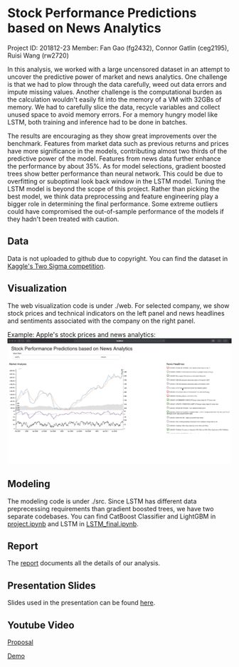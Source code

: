 # Stock Performance Predictions based on News Analytics
Project ID: 201812-23
Member: Fan Gao (fg2432), Connor Gatlin (ceg2195), Ruisi Wang (rw2720)

In this analysis, we worked with a large uncensored dataset in an attempt to uncover the predictive power of market and news analytics. One challenge is that we had to plow through the data carefully, weed out data errors and impute missing values. Another challenge is the computational burden as the calculation wouldn't easily fit into the memory of a VM with 32GBs of memory. We had to carefully slice the data, recycle variables and collect unused space to avoid memory errors. For a memory hungry model like LSTM, both training and inference had to be done in batches. 

The results are encouraging as they show great improvements over the benchmark. Features from market data such as previous returns and prices have more significance in the models, contributing almost two thirds of the predictive power of the model. Features from news data further enhance the performance by about 35\%. As for model selections, gradient boosted trees show better performance than neural network. This could be due to overfitting or suboptimal look back window in the LSTM model. Tuning the LSTM model is beyond the scope of this project. Rather than picking the best model, we think data preprocessing and feature engineering play a bigger role in determining the final performance. Some extreme outliers could have compromised the out-of-sample performance of the models if they hadn't been treated with caution. 

## Data
Data is not uploaded to github due to copyright. You can find the dataset in [Kaggle's Two Sigma competition](https://www.kaggle.com/c/two-sigma-financial-news).

## Visualization
The web visualization code is under ./web. For selected company, we show stock prices and technical indicators on the left panel and news headlines and sentiments associated with the company on the right panel.

Example: Apple's stock prices and news analytics:
![Example: Apple's stock prices and news analytics](https://github.com/connor-gatlin/stock-performance-predictions-based-on-news-analytics/raw/master/web/Website.png)

## Modeling
The modeling code is under ./src. Since LSTM has different data preprecessing requirements than gradient boosted trees, we have two separate codebases. You can find CatBoost Classifier and LightGBM in [project.ipynb](https://github.com/connor-gatlin/stock-performance-predictions-based-on-news-analytics/blob/master/src/project.ipynb) and LSTM in [LSTM_final.ipynb](https://github.com/connor-gatlin/stock-performance-predictions-based-on-news-analytics/blob/master/src/LSTM_final.ipynb).

## Report
The [report](https://github.com/connor-gatlin/stock-performance-predictions-based-on-news-analytics/blob/master/Report.pdf) documents all the details of our analysis.

## Presentation Slides
Slides used in the presentation can be found [here](https://github.com/connor-gatlin/stock-performance-predictions-based-on-news-analytics/blob/master/Presentation.pptx).

## Youtube Video
[Proposal](https://www.youtube.com/watch?v=sY_Bxfj1V-Y&t=10s)

[Demo](https://youtu.be/8oagRyBbris)
